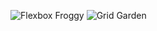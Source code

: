 ![Flexbox Froggy](https://user-images.githubusercontent.com/72293206/152615424-40861e9c-92c1-4e01-96bf-71e137b7fbb1.PNG)
![Grid Garden](https://user-images.githubusercontent.com/72293206/152615455-a60da5a5-475a-4055-8018-a6b6af194d3e.PNG)
